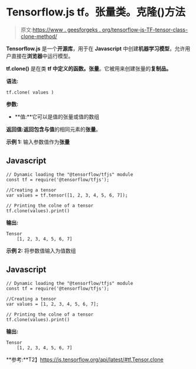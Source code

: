 # Tensorflow.js tf。张量类。克隆()方法

> 原文:[https://www . geesforgeks . org/tensorflow-js-TF-tensor-class-clone-method/](https://www.geeksforgeeks.org/tensorflow-js-tf-tensor-class-clone-method/)

**Tensorflow.js** 是一个**开源库**，用于在 **Javascript** 中创建**机器学习模型**，允许用户直接在**浏览器**中运行模型。

**tf.clone()** 是在类 **tf 中定义的函数。张量**。它被用来创建张量的**复制品。**

**语法:**

```
tf.clone( values )
```

**参数:**

*   **值:**它可以是值的张量或值的数组

**返回值:**返回包含与**值**的相同元素的**张量**。

**示例 1:** 输入参数值作为**张量**

## Javascript

```
// Dynamic loading the "@tensorflow/tfjs" module
const tf = require('@tensorflow/tfjs');

//Creating a tensor
var values = tf.tensor([1, 2, 3, 4, 5, 6, 7]);

// Printing the colne of a tensor
tf.clone(values).print()
```

**输出:**

```
Tensor
    [1, 2, 3, 4, 5, 6, 7]
```

**示例 2:** 将参数值输入为值数组

## Javascript

```
// Dynamic loading the "@tensorflow/tfjs" module
const tf = require('@tensorflow/tfjs');

//Creating a tensor
var values = [1, 2, 3, 4, 5, 6, 7];

// Printing the colne of a tensor
tf.clone(values).print()
```

**输出:**

```
Tensor
    [1, 2, 3, 4, 5, 6, 7]
```

**参考:**T2】https://js.tensorflow.org/api/latest/#tf.Tensor.clone